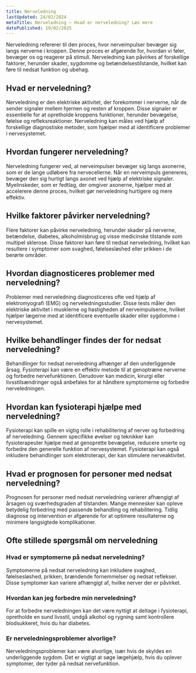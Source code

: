 ```yaml
---
title: Nerveledning
lastUpdated: 24/02/2024
metaTitle: Nerveledning – Hvad er nerveledning? Læs mere
datePublished: 19/02/2025
---
```


Nerveledning refererer til den proces, hvor nerveimpulser bevæger sig langs nerverne i kroppen. Denne proces er afgørende for, hvordan vi føler, bevæger os og reagerer på stimuli. Nerveledning kan påvirkes af forskellige faktorer, herunder skader, sygdomme og betændelsestilstande, hvilket kan føre til nedsat funktion og ubehag.

## Hvad er nerveledning?

Nerveledning er den elektriske aktivitet, der forekommer i nerverne, når de sender signaler mellem hjernen og resten af kroppen. Disse signaler er essentielle for at opretholde kroppens funktioner, herunder bevægelse, følelse og refleksreaktioner. Nerveledning kan måles ved hjælp af forskellige diagnostiske metoder, som hjælper med at identificere problemer i nervesystemet.

## Hvordan fungerer nerveledning?

Nerveledning fungerer ved, at nerveimpulser bevæger sig langs axonerne, som er de lange udløbere fra nervecellerne. Når en nerveimpuls genereres, bevæger den sig hurtigt langs axonet ved hjælp af elektriske signaler. Myelinskeder, som er fedtlag, der omgiver axonerne, hjælper med at accelerere denne proces, hvilket gør nerveledning hurtigere og mere effektiv.

## Hvilke faktorer påvirker nerveledning?

Flere faktorer kan påvirke nerveledning, herunder skader på nerverne, betændelse, diabetes, alkoholmisbrug og visse medicinske tilstande som multipel sklerose. Disse faktorer kan føre til nedsat nerveledning, hvilket kan resultere i symptomer som svaghed, følelsesløshed eller prikken i de berørte områder.

## Hvordan diagnosticeres problemer med nerveledning?

Problemer med nerveledning diagnosticeres ofte ved hjælp af elektromyografi (EMG) og nerveledningsstudier. Disse tests måler den elektriske aktivitet i musklerne og hastigheden af nerveimpulserne, hvilket hjælper lægerne med at identificere eventuelle skader eller sygdomme i nervesystemet.

## Hvilke behandlinger findes der for nedsat nerveledning?

Behandlinger for nedsat nerveledning afhænger af den underliggende årsag. Fysioterapi kan være en effektiv metode til at genoptræne nerverne og forbedre nervefunktionen. Derudover kan medicin, kirurgi eller livsstilsændringer også anbefales for at håndtere symptomerne og forbedre nerveledningen.

## Hvordan kan fysioterapi hjælpe med nerveledning?

Fysioterapi kan spille en vigtig rolle i rehabilitering af nerver og forbedring af nerveledning. Gennem specifikke øvelser og teknikker kan fysioterapeuter hjælpe med at genoprette bevægelse, reducere smerte og forbedre den generelle funktion af nervesystemet. Fysioterapi kan også inkludere behandlinger som elektroterapi, der kan stimulere nerveaktivitet.

## Hvad er prognosen for personer med nedsat nerveledning?

Prognosen for personer med nedsat nerveledning varierer afhængigt af årsagen og sværhedsgraden af tilstanden. Mange mennesker kan opleve betydelig forbedring med passende behandling og rehabilitering. Tidlig diagnose og intervention er afgørende for at optimere resultaterne og minimere langsigtede komplikationer.

## Ofte stillede spørgsmål om nerveledning

### Hvad er symptomerne på nedsat nerveledning?

Symptomerne på nedsat nerveledning kan inkludere svaghed, følelsesløshed, prikken, brændende fornemmelser og nedsat reflekser. Disse symptomer kan variere afhængigt af, hvilke nerver der er påvirket.

### Hvordan kan jeg forbedre min nerveledning?

For at forbedre nerveledningen kan det være nyttigt at deltage i fysioterapi, opretholde en sund livsstil, undgå alkohol og rygning samt kontrollere blodsukkeret, hvis du har diabetes.

### Er nerveledningsproblemer alvorlige?

Nerveledningsproblemer kan være alvorlige, især hvis de skyldes en underliggende sygdom. Det er vigtigt at søge lægehjælp, hvis du oplever symptomer, der tyder på nedsat nervefunktion.
